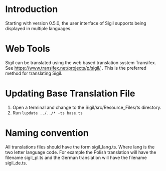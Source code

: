 Introduction
============

Starting with version 0.5.0, the user interface of Sigil supports being
displayed in multiple languages.


Web Tools
=========

Sigil can be translated using the web based translation system Transifex. See
https://www.transifex.net/projects/p/sigil/ . This is the preferred method for
translating Sigil.


Updating Base Translation File
==============================

1. Open a terminal and change to the Sigil/src/Resource_Files/ts directory.
2. Run `lupdate ../../* -ts base.ts`


Naming convention
=================

All translations files should have the form sigil_lang.ts. Where lang is the
two letter language code. For example the Polish translation will have the
filename sigil_pl.ts and the German translation will have the filename
sigil_de.ts.
